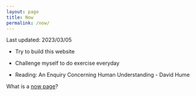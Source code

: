 ```yaml
---
layout: page
title: Now
permalink: /now/
---
```


Last updated: 2023/03/05

- Try to build this website

- Challenge myself to do exercise everyday

- Reading: An Enquiry Concerning Human Understanding - David Hume


What is a [now page](https://nownownow.com/about)?

